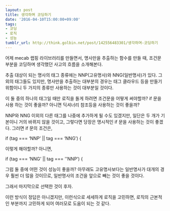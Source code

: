 ```yaml
---
layout: post
title: 생각하며 코딩하기
date: '2016-04-10T15:00:00+09:00'
tags:
- 코딩
- 로직
- 성능
tumblr_url: http://think.golbin.net/post/142556483301/생각하며-코딩하기
---
```

어제 mecab 랩핑 라이브러리를 만들면서, 명사만을 추출하는 함수를 만들 때, 조건문 부분을 코딩하며 생각했던 사고의 흐름을 소개해본다.

추출 대상이 되는 명사의 태그 종류에는 NNP(고유명사)와 NNG(일반명사)가 있다. 그 외의 태그들도 있지만, 명사만을 추출하는 대부분의 경우는 태그 클라우드 등을 만들기 위함이니 두 가지의 종류만 사용하는 것이 대부분일 것이다.

이 둘 중의 하나의 태그일 때만 로직을 돌게 하려면 조건문을 어떻게 써야할까? if 문을 사용 하는 것이 좋을까? 아니면 딕셔너리 참조등을 사용하는 것이 좋을까?

NNP와 NNG 이외의 다른 태그를 나중에 추가하게 될 수도 있겠지만, 일단은 두 개가 기본이니 거의 바뀌지 않을 것이고, 그렇다면 당장은 명시적인 if 문을 사용하는 것이 좋겠다. 그러면 if 문의 조건은,

if (tag === ‘NNP’ || tag === ‘NNG’) {

이렇게 해야할까? 아니면,

if (tag === ‘NNG’ || tag === ''NNP’) {

그럼 둘 중에 어떤 것이 성능이 좋을까? 아무래도 고유명사보다는 일반명사가 대개의 경우 훨씬 더 많을 것이므로, 일반명사의 조건을 앞으로 빼는 것이 좋을 것이다.

그래서 마지막으로 선택한 것이 후자.

이런 방식이 정답은 아니겠지만, 이런식으로 세세하게 로직을 고민하면,  로직의 근본적인 부분까지 고민하게 되어 여러모로 도움이 되는 것 같다.
